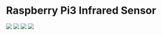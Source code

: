 # Raspberry Pi3 Infrared Sensor  

<img src=https://github.com/RubensZimbres/Repo-2019/blob/master/Raspberry-Infrared/Pics/infrared_schema.png>  

<img src=https://github.com/RubensZimbres/Repo-2019/blob/master/Raspberry-Infrared/Pics/rasp_2_infrared.png>  

<img src=https://github.com/RubensZimbres/Repo-2019/blob/master/Raspberry-Infrared/Pics/infrared.png>  

<img src=https://github.com/RubensZimbres/Repo-2019/blob/master/Raspberry-Infrared/Pics/cooler2.png>
